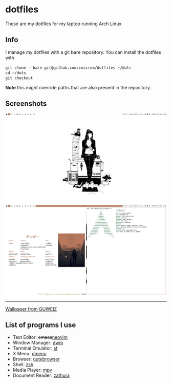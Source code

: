 # dotfiles

These are my dotfiles for my laptop running Arch Linux.

## Info

I manage my dotfiles with a git bare repository.  You can install the dotfiles
with

```
git clone --bare git@github.com:inscrow/dotfiles ~/dots
cd ~/dots
git checkout
```

**Note** this might override paths that are also present in the repository.

## Screenshots

![](/docs/screenshots/screen-2022-04-17-19-33_full.png)
![](/docs/screenshots/screen-2022-04-17-19-34_full.png)

<hr>

[Wallpaper from GUWEIZ](https://wallhaven.cc/w/1kj9o3)

## List of programs I use

* Text Editor: ~~emacs~~[neovim](https://github.com/neovim/neovim/)
* Window Manager: [dwm](https://dwm.suckless.org/)
* Terminal Emulator: [st](https://st.suckless.org/)
* X Menu: [dmenu](https://tools.suckless.org/dmenu/)
* Browser: [qutebrowser](https://qutebrowser.org/)
* Shell: [zsh](https://www.zsh.org/)
* Media Player: [mpv](https://mpv.io/)
* Document Reader: [zathura](https://pwmt.org/projects/zathura/)
